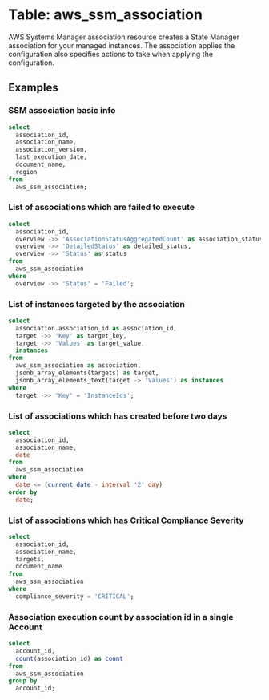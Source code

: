 # Table: aws_ssm_association

AWS Systems Manager association resource creates a State Manager association for your managed instances. The association applies the configuration also specifies actions to take when applying the configuration.

## Examples

### SSM association basic info

```sql
select
  association_id,
  association_name,
  association_version,
  last_execution_date,
  document_name,
  region
from
  aws_ssm_association;
```

### List of associations which are failed to execute

```sql
select
  association_id,
  overview ->> 'AssociationStatusAggregatedCount' as association_status_aggregated_count,
  overview ->> 'DetailedStatus' as detailed_status,
  overview ->> 'Status' as status
from
  aws_ssm_association
where
  overview ->> 'Status' = 'Failed';
```

### List of instances targeted by the association

```sql
select
  association.association_id as association_id,
  target ->> 'Key' as target_key,
  target ->> 'Values' as target_value,
  instances
from
  aws_ssm_association as association,
  jsonb_array_elements(targets) as target,
  jsonb_array_elements_text(target -> 'Values') as instances
where
  target ->> 'Key' = 'InstanceIds';
```

### List of associations which has created before two days

```sql
select
  association_id,
  association_name,
  date
from
  aws_ssm_association
where
  date <= (current_date - interval '2' day)
order by
  date;
```

### List of associations which has Critical Compliance Severity

```sql
select
  association_id,
  association_name,
  targets,
  document_name
from
  aws_ssm_association
where
  compliance_severity = 'CRITICAL';
```

### Association execution count by association id in a single Account

```sql
select
  account_id,
  count(association_id) as count
from
  aws_ssm_association
group by
  account_id;
```
